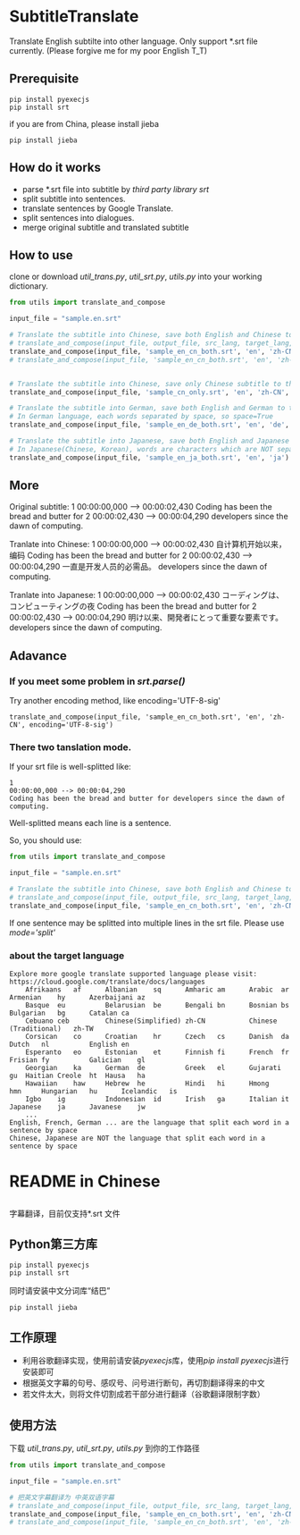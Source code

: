 # SubtitleTranslate
Translate English subtilte into other language.
Only support \*.srt file currently.
(Please forgive me for my poor English T_T)

## Prerequisite

    pip install pyexecjs
    pip install srt

if you are from China, please install jieba

    pip install jieba

## How do it works
* parse \*.srt file into subtitle by *third party library srt* 
* split subtitle into sentences.
* translate sentences by Google Translate.
* split sentences into dialogues.
* merge original subtitle and translated subtitle

## How to use
clone or download *util_trans.py*, *util_srt.py*, *utils.py* into your working dictionary.

```python
from utils import translate_and_compose

input_file = "sample.en.srt"

# Translate the subtitle into Chinese, save both English and Chinese to the output srt file
# translate_and_compose(input_file, output_file, src_lang, target_lang, encoding='UTF-8', mode='split', both=True, space=False)
translate_and_compose(input_file, 'sample_en_cn_both.srt', 'en', 'zh-CN')
# translate_and_compose(input_file, 'sample_en_cn_both.srt', 'en', 'zh-CN', encoding='UTF-8-sig')


# Translate the subtitle into Chinese, save only Chinese subtitle to the output srt file
translate_and_compose(input_file, 'sample_cn_only.srt', 'en', 'zh-CN', both=False)

# Translate the subtitle into German, save both English and German to the output srt file
# In German language, each words separated by space, so space=True
translate_and_compose(input_file, 'sample_en_de_both.srt', 'en', 'de', space=True)

# Translate the subtitle into Japanese, save both English and Japanese to the output srt file
# In Japanese(Chinese, Korean), words are characters which are NOT separated by space, so space=False (default)
translate_and_compose(input_file, 'sample_en_ja_both.srt', 'en', 'ja')
```

## More

Original subtitle:
    1
    00:00:00,000 --> 00:00:02,430
    Coding has been
    the bread and butter for
    2
    00:00:02,430 --> 00:00:04,290
    developers since
    the dawn of computing.

Tranlate into Chinese:
    1
    00:00:00,000 --> 00:00:02,430
    自计算机开始以来，编码
    Coding has been the bread and butter for 
    2
    00:00:02,430 --> 00:00:04,290
    一直是开发人员的必需品。
    developers since the dawn of computing. 
 
 Tranlate into Japanese:
     1
    00:00:00,000 --> 00:00:02,430
    コーディングは、コンピューティングの夜
    Coding has been the bread and butter for 
    2
    00:00:02,430 --> 00:00:04,290
    明け以来、開発者にとって重要な要素です。
    developers since the dawn of computing. 
 
 ## Adavance
 
 ### If you meet some problem in *srt.parse()*
 
 Try another encoding method, like encoding='UTF-8-sig'
 
    translate_and_compose(input_file, 'sample_en_cn_both.srt', 'en', 'zh-CN', encoding='UTF-8-sig')
 
 ### There two tanslation mode. 
 
 If your srt file is well-splitted like:
 
    1
    00:00:00,000 --> 00:00:04,290
    Coding has been the bread and butter for developers since the dawn of computing.

 Well-splitted means each line is a sentence.
 
 So, you should use:
 
 ```python
from utils import translate_and_compose

input_file = "sample.en.srt"

# Translate the subtitle into Chinese, save both English and Chinese to the output srt file
# translate_and_compose(input_file, output_file, src_lang, target_lang, encoding='UTF-8', mode='split', both=True, space=False)
translate_and_compose(input_file, 'sample_en_cn_both.srt', 'en', 'zh-CN', mode='naive')
```
If one sentence may be splitted into multiple lines in the srt file. Please use *mode='split'*

### about the target language
    Explore more google translate supported language please visit: https://cloud.google.com/translate/docs/languages
        Afrikaans	af      Albanian	sq      Amharic	am      Arabic	ar      Armenian	hy      Azerbaijani	az
        Basque	eu          Belarusian	be      Bengali	bn      Bosnian	bs      Bulgarian	bg      Catalan	ca
        Cebuano	ceb         Chinese(Simplified)	zh-CN           Chinese (Traditional)	zh-TW
        Corsican	co      Croatian	hr      Czech	cs      Danish	da      Dutch	nl          English	en
        Esperanto	eo      Estonian	et      Finnish	fi      French	fr      Frisian	fy          Galician	gl
        Georgian	ka      German	de          Greek	el      Gujarati	gu  Haitian Creole	ht  Hausa	ha
        Hawaiian	haw     Hebrew	he          Hindi	hi      Hmong	hmn     Hungarian	hu      Icelandic	is
        Igbo	ig          Indonesian	id      Irish	ga      Italian	it      Japanese	ja      Javanese	jw
        ...
    English, French, German ... are the language that split each word in a sentence by space
    Chinese, Japanese are NOT the language that split each word in a sentence by space

# README in Chinese

## 
字幕翻译，目前仅支持\*.srt 文件

## Python第三方库

    pip install pyexecjs
    pip install srt

同时请安装中文分词库“结巴”

    pip install jieba
    
    
## 工作原理
* 利用谷歌翻译实现，使用前请安装*pyexecjs*库，使用*pip install pyexecjs*进行安装即可
* 根据英文字幕的句号、感叹号、问号进行断句，再切割翻译得来的中文
* 若文件太大，则将文件切割成若干部分进行翻译（谷歌翻译限制字数）


## 使用方法
下载 *util_trans.py*, *util_srt.py*, *utils.py* 到你的工作路径
```python
from utils import translate_and_compose

input_file = "sample.en.srt"

# 把英文字幕翻译为 中英双语字幕
# translate_and_compose(input_file, output_file, src_lang, target_lang, encoding='UTF-8', mode='split', both=True, space=False)
translate_and_compose(input_file, 'sample_en_cn_both.srt', 'en', 'zh-CN')
# translate_and_compose(input_file, 'sample_en_cn_both.srt', 'en', 'zh-CN', encoding='UTF-8-sig')
```


